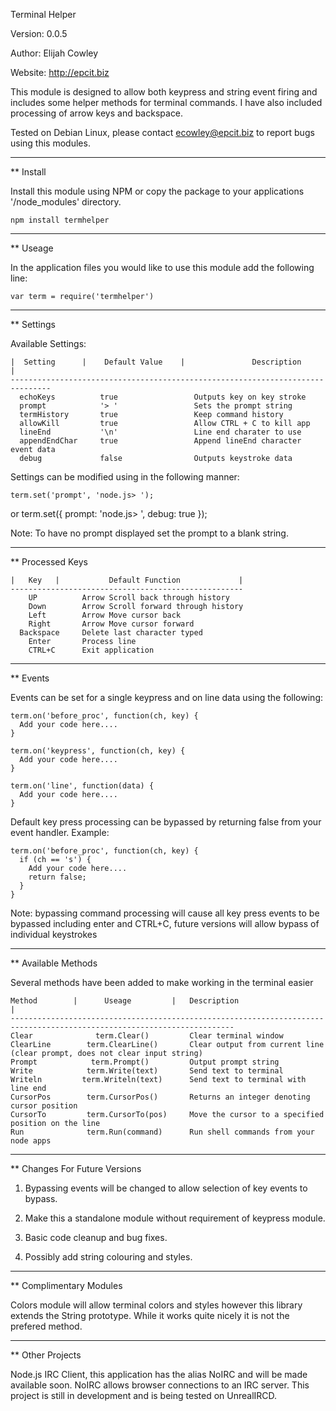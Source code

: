   Terminal Helper

  Version: 0.0.5

  Author: Elijah Cowley

  Website: http://epcit.biz

This module is designed to allow both keypress and string event firing and includes some helper methods for terminal commands.
I have also included processing of arrow keys and backspace.

Tested on Debian Linux, please contact ecowley@epcit.biz to report bugs using this modules.

  -----------------------------------------------------------------------------------------------
  
** Install

Install this module using NPM or copy the package to your applications '/node_modules' directory.

    npm install termhelper

  -----------------------------------------------------------------------------------------------
  
** Useage

In the application files you would like to use this module add the following line:

    var term = require('termhelper')

  -----------------------------------------------------------------------------------------------
  
** Settings

Available Settings:

    |  Setting      |    Default Value    |               Description             |
    -------------------------------------------------------------------------------
      echoKeys          true                 Outputs key on key stroke
      prompt            '> '                 Sets the prompt string
      termHistory       true                 Keep command history
      allowKill         true                 Allow CTRL + C to kill app
      lineEnd           '\n'                 Line end charater to use
      appendEndChar     true                 Append lineEnd character event data
      debug             false                Outputs keystroke data

Settings can be modified using in the following manner:

    term.set('prompt', 'node.js> ');

or
    term.set({
      prompt: 'node.js> ',
      debug: true
    });

Note: To have no prompt displayed set the prompt to a blank string.

  -----------------------------------------------------------------------------------------------

** Processed Keys

    |   Key   |           Default Function             |
    ----------------------------------------------------
        UP          Arrow Scroll back through history
        Down        Arrow Scroll forward through history
        Left        Arrow Move cursor back
        Right       Arrow Move cursor forward
      Backspace     Delete last character typed
        Enter       Process line
        CTRL+C      Exit application

  -----------------------------------------------------------------------------------------------

** Events

Events can be set for a single keypress and on line data using the following:

    term.on('before_proc', function(ch, key) {
      Add your code here....
    }

    term.on('keypress', function(ch, key) {
      Add your code here....
    }

    term.on('line', function(data) {
      Add your code here....
    }

Default key press processing can be bypassed by returning false from your event handler.
Example:

    term.on('before_proc', function(ch, key) {
      if (ch == 's') {
        Add your code here....
        return false;
      }
    }

Note: bypassing command processing will cause all key press events to be bypassed including enter and CTRL+C, future versions will allow bypass of individual keystrokes

  -----------------------------------------------------------------------------------------------

** Available Methods

Several methods have been added to make working in the terminal easier

    Method        |      Useage         |   Description                                                                    |
    ------------------------------------------------------------------------------------------------------------------------
    Clear              term.Clear()         Clear terminal window
    ClearLine        term.ClearLine()       Clear output from current line (clear prompt, does not clear input string)
    Prompt            term.Prompt()         Output prompt string
    Write            term.Write(text)       Send text to terminal
    Writeln         term.Writeln(text)      Send text to terminal with line end
    CursorPos        term.CursorPos()       Returns an integer denoting cursor position
    CursorTo         term.CursorTo(pos)     Move the cursor to a specified position on the line
    Run              term.Run(command)      Run shell commands from your node apps

  -----------------------------------------------------------------------------------------------

** Changes For Future Versions

1) Bypassing events will be changed to allow selection of key events to bypass.

2) Make this a standalone module without requirement of keypress module.

3) Basic code cleanup and bug fixes.

4) Possibly add string colouring and styles.

  -----------------------------------------------------------------------------------------------

** Complimentary Modules

Colors module will allow terminal colors and styles however this library extends the String prototype. While it works quite nicely it is not the prefered method.

  -----------------------------------------------------------------------------------------------

** Other Projects

Node.js IRC Client, this application has the alias NoIRC and will be made available soon.
NoIRC allows browser connections to an IRC server.
This project is still in development and is being tested on UnrealIRCD.


